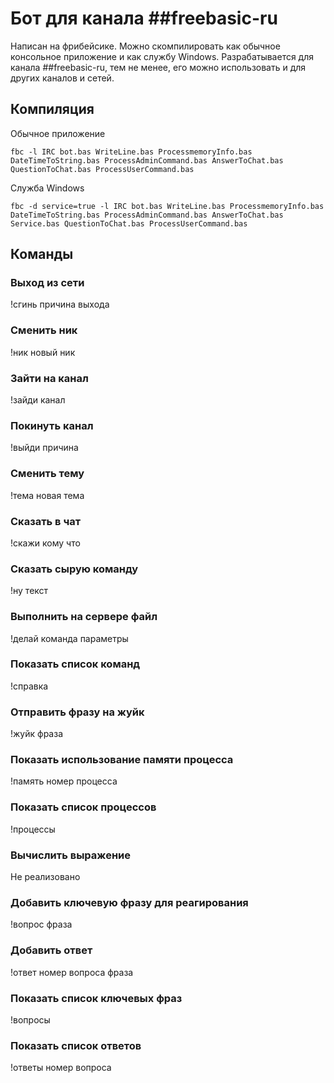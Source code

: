 ﻿# Бот для канала ##freebasic-ru

Написан на фрибейсике. Можно скомпилировать как обычное консольное приложение и как службу Windows. Разрабатывается для канала ##freebasic-ru, тем не менее, его можно использовать и для других каналов и сетей.


## Компиляция

Обычное приложение

```
fbc -l IRC bot.bas WriteLine.bas ProcessmemoryInfo.bas DateTimeToString.bas ProcessAdminCommand.bas AnswerToChat.bas QuestionToChat.bas ProcessUserCommand.bas
```

Служба Windows

```
fbc -d service=true -l IRC bot.bas WriteLine.bas ProcessmemoryInfo.bas DateTimeToString.bas ProcessAdminCommand.bas AnswerToChat.bas Service.bas QuestionToChat.bas ProcessUserCommand.bas
```


## Команды


### Выход из сети

!сгинь причина выхода


### Сменить ник

!ник новый ник


### Зайти на канал

!зайди канал


### Покинуть канал

!выйди причина


### Сменить тему

!тема новая тема


### Сказать в чат

!скажи кому что


### Сказать сырую команду

!ну текст


### Выполнить на сервере файл

!делай команда параметры


### Показать список команд

!справка


### Отправить фразу на жуйк

!жуйк фраза


### Показать использование памяти процесса

!память номер процесса


### Показать список процессов

!процессы


### Вычислить выражение

Не реализовано


### Добавить ключевую фразу для реагирования

!вопрос фраза


### Добавить ответ

!ответ номер вопроса фраза


### Показать список ключевых фраз

!вопросы


### Показать список ответов

!ответы номер вопроса
